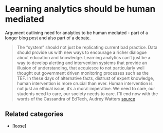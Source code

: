 # Learning analytics should be human mediated

Argument outlining need for analytics to be human mediated - part of a longer blog post and also part of a debate.
> The “system” should not  just be replicating current bad practice.  Data should provide us with new ways to encourage a richer dialogue about education and knowledge. Learning analytics can’t just be a way to develop alerting and intervention systems that provide an illusion of understanding, that acquiesce to not particularly well thought out government driven monitoring processes such as the TEF.
> In these days of alternative facts, distrust of expert knowledge, human intervention is more crucial than ever. Human intervention is not just an ethical issue, it’s a moral imperative.   We need to care, our students need to care, our society needs to care. I”ll end now with the words of the Cassandra of EdTech, Audrey Watters [source](https://howsheilaseesit.blog/2017/03/13/time-for-analytics-of-the-oppressed-my-starter-for-10-for-digifest-debate/)

## Related categories

- [[loose]]

[//begin]: # "Autogenerated link references for markdown compatibility"
[loose]: ../loose.md "Loose notes"
[//end]: # "Autogenerated link references"